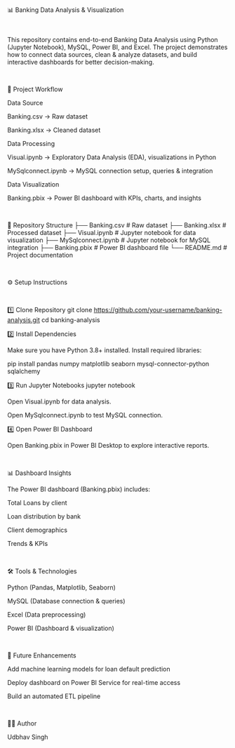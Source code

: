📊 Banking Data Analysis & Visualization

<br>

This repository contains end-to-end Banking Data Analysis using Python (Jupyter Notebook), MySQL, Power BI, and Excel.
The project demonstrates how to connect data sources, clean & analyze datasets, and build interactive dashboards for better decision-making.

<br>

🚀 Project Workflow

Data Source

Banking.csv → Raw dataset

Banking.xlsx → Cleaned dataset

Data Processing

Visual.ipynb → Exploratory Data Analysis (EDA), visualizations in Python

MySqlconnect.ipynb → MySQL connection setup, queries & integration

Data Visualization

Banking.pbix → Power BI dashboard with KPIs, charts, and insights

<br>

📂 Repository Structure
├── Banking.csv          # Raw dataset
├── Banking.xlsx         # Processed dataset
├── Visual.ipynb         # Jupyter notebook for data visualization
├── MySqlconnect.ipynb   # Jupyter notebook for MySQL integration
├── Banking.pbix         # Power BI dashboard file
└── README.md            # Project documentation

<br>

⚙️ Setup Instructions

<br>

1️⃣ Clone Repository
git clone https://github.com/your-username/banking-analysis.git
cd banking-analysis

2️⃣ Install Dependencies

Make sure you have Python 3.8+ installed.
Install required libraries:

pip install pandas numpy matplotlib seaborn mysql-connector-python sqlalchemy

3️⃣ Run Jupyter Notebooks
jupyter notebook


Open Visual.ipynb for data analysis.

Open MySqlconnect.ipynb to test MySQL connection.

4️⃣ Open Power BI Dashboard

Open Banking.pbix in Power BI Desktop to explore interactive reports.

<br>

📊 Dashboard Insights

The Power BI dashboard (Banking.pbix) includes:

Total Loans by client

Loan distribution by bank

Client demographics

Trends & KPIs

<br>

🛠️ Tools & Technologies

Python (Pandas, Matplotlib, Seaborn)

MySQL (Database connection & queries)

Excel (Data preprocessing)

Power BI (Dashboard & visualization)

<br>

📌 Future Enhancements

Add machine learning models for loan default prediction

Deploy dashboard on Power BI Service for real-time access

Build an automated ETL pipeline

<br>

👨‍💻 Author

Udbhav Singh
